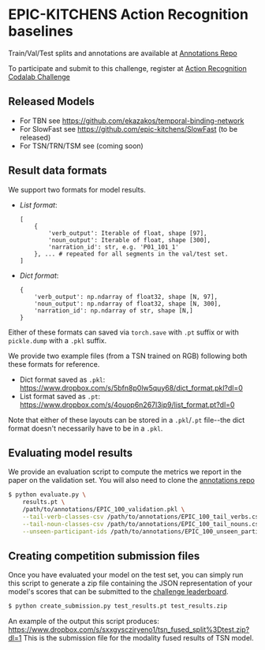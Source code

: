 # EPIC-KITCHENS Action Recognition baselines

Train/Val/Test splits and annotations are available at [Annotations Repo](https://github.com/epic-kitchens/epic-kitchens-100-annotations)

To participate and submit to this challenge, register at [Action Recognition Codalab Challenge](https://competitions.codalab.org/competitions/25923)

## Released Models

- For TBN see https://github.com/ekazakos/temporal-binding-network
- For SlowFast see https://github.com/epic-kitchens/SlowFast (to be released)
- For TSN/TRN/TSM see (coming soon)

## Result data formats

We support two formats for model results.

- *List format*:
  ```
  [
      {
          'verb_output': Iterable of float, shape [97],
          'noun_output': Iterable of float, shape [300],
          'narration_id': str, e.g. 'P01_101_1'
      }, ... # repeated for all segments in the val/test set.
  ]
  ```
- *Dict format*:
  ```
  {
      'verb_output': np.ndarray of float32, shape [N, 97],
      'noun_output': np.ndarray of float32, shape [N, 300],
      'narration_id': np.ndarray of str, shape [N,]
  }
  ```

Either of these formats can saved via `torch.save` with `.pt` suffix or with
`pickle.dump` with a `.pkl` suffix.

We provide two example files (from a TSN trained on RGB) following both these formats for reference.

- Dict format saved as `.pkl`: https://www.dropbox.com/s/5bfn8p0lw5quy68/dict_format.pkl?dl=0
- List format saved as `.pt`: https://www.dropbox.com/s/4ouop6n267l3ip9/list_format.pt?dl=0

Note that either of these layouts can be stored in a `.pkl`/`.pt` file--the dict
format doesn't necessarily have to be in a `.pkl`.


## Evaluating model results

We provide an evaluation script to compute the metrics we report in the paper on
the validation set. You will also need to clone the [annotations repo](https://github.com/epic-kitchens/epic-kitchens-100-annotations)

```bash
$ python evaluate.py \
    results.pt \
    /path/to/annotations/EPIC_100_validation.pkl \
    --tail-verb-classes-csv /path/to/annotations/EPIC_100_tail_verbs.csv \
    --tail-noun-classes-csv /path/to/annotations/EPIC_100_tail_nouns.csv \
    --unseen-participant-ids /path/to/annotations/EPIC_100_unseen_participant_ids_test.csv \
```


## Creating competition submission files

Once you have evaluated your model on the test set, you can simply run this
script to generate a zip file containing the JSON representation of your model's
scores that can be submitted to the 
[challenge leaderboard](https://competitions.codalab.org/competitions/25923).

```bash
$ python create_submission.py test_results.pt test_results.zip
```

An example of the output this script produces: https://www.dropbox.com/s/sxxgyscziryeno1/tsn_fused_split%3Dtest.zip?dl=1
This is the submission file for the modality fused results of TSN model.
